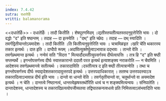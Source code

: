 ```yaml
---
index: 7.4.42
sutra: दधातेर्हिः
vritti: balamanorama
---
```


<<दधातेर्हिः>> - दधातेर्हिः । तादौ कितीति । शेषपूरणमिदम् ।द्यतीस्तयती॑त्यतस्तदनुवृत्तेरिति भावः । दो दद्धोः "द" इति षष्ठन्तम् । तदाह —  दा इत्स्येति । "दथ्" इति च्छेदः । तदाह —  दथ् स्यादिति । तवर्गद्वितीयान्तोऽयमादेशः । तादौ कितीति ।ति किती॑त्यनुवृत्तेरिति भावः । चत्र्वमि#इत ।खरि चे॑ति थकारस्य तकार इत्यर्थः । दात इति । दाप्दैपो रूपम् ।अदा॑वित्युक्तेर्घुत्वाऽभावान्न दद्भावः । तान्तो वेति । तवर्गप्रथमान्त इत्यर्थः । नन्वेवं सति "विदत्त " मित्यादौदस्ती॑त्युपसर्गस्य दीर्घत्वापत्तिः । तत्र हि "द" इति षष्ठी सप्तम्यर्थे । इगन्तोपसर्गस्य दीर्घः स्यात्तकारान्ते ददातौ परत इत्यर्थ इत्याशङ्क्य नराकरोति —  न चैवमिति । आदेशस्य तवर्गप्रथमान्त्वे सतीत्यर्थः । तकारादाविति ।दस्ती॑त्यत्र द इति षष्ठी तीत्यत्रान्वेति । तथा च इगन्तोपसर्गस्य दीर्घः स्याद्दादेशतकारादावुत्तरपदे इत्यर्थः । उत्तरपदाधिकारात् । ततश्च उत्तरपदस्याऽत्र तकारादित्वाऽभावान्न दीर्घ इति भावः । दान्तो वा धान्तो वेति । तवर्गतृतीयान्तो वा, चतुर्थान्तो वा अयमादेश इत्यर्थः । न चेति । दान्तत्वे निष्ठानत्वं, धान्तत्वेझषस्तथो॑रिति धत्वं च न शङ्क्यमित्यन्वयः । संनिपातेति । दान्तादेशस्य, धान्तादेशस्य च तकारादिप्रत्ययोपजीव्यतया तद्विघातकनत्वधत्वे प्रति निमित्तत्वाऽसंभवादिति भावः । 